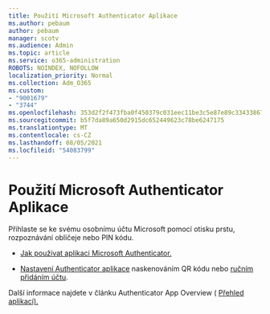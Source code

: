 ```yaml
---
title: Použití Microsoft Authenticator Aplikace
ms.author: pebaum
author: pebaum
manager: scotv
ms.audience: Admin
ms.topic: article
ms.service: o365-administration
ROBOTS: NOINDEX, NOFOLLOW
localization_priority: Normal
ms.collection: Adm_O365
ms.custom:
- "9001679"
- "3744"
ms.openlocfilehash: 353d2f2f473fba0f450379c031eec11be3c5e87e89c33433867818c22090be79
ms.sourcegitcommit: b5f7da89a650d2915dc652449623c78be6247175
ms.translationtype: MT
ms.contentlocale: cs-CZ
ms.lasthandoff: 08/05/2021
ms.locfileid: "54083799"
---
```

# <a name="using-the-microsoft-authenticator-app"></a>Použití Microsoft Authenticator Aplikace

Přihlaste se ke svému osobnímu účtu Microsoft pomocí otisku prstu, rozpoznávání obličeje nebo PIN kódu.

- [Jak používat aplikaci Microsoft Authenticator.](https://support.microsoft.com/help/4026727/microsoft-account-how-to-use-the-microsoft-authenticator-app) 

- [Nastavení Authenticator aplikace](https://docs.microsoft.com/azure/active-directory/user-help/security-info-setup-auth-app) naskenováním QR kódu nebo [ručním přidáním účtu](https://docs.microsoft.com/azure/active-directory/user-help/user-help-auth-app-add-account-manual).  

Další informace najdete v článku Authenticator App Overview ( [Přehled aplikací).](https://docs.microsoft.com/azure/active-directory/user-help/user-help-auth-app-overview)
